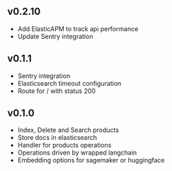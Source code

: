 v0.2.10
----------
 * Add ElasticAPM to track api performance
 * Update Sentry integration 

v0.1.1
----------
 * Sentry integration
 * Elasticsearch timeout configuration
 * Route for / with status 200

v0.1.0
----------
 * Index, Delete and Search products
 * Store docs in elasticsearch
 * Handler for products operations
 * Operations driven by wrapped langchain
 * Embedding options for sagemaker or huggingface
